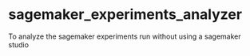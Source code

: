 # sagemaker_experiments_analyzer
To analyze the sagemaker experiments run without using a sagemaker studio
